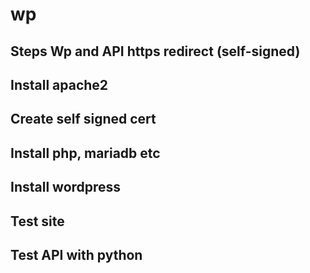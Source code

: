 # wp

## Steps Wp and API https redirect (self-signed)


## Install apache2


## Create self signed cert

## Install php, mariadb etc

## Install wordpress

## Test site

## Test API with python



